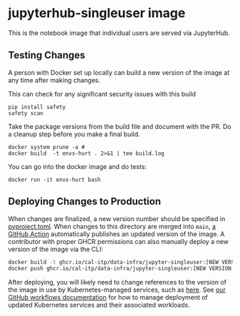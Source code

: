 # jupyterhub-singleuser image

This is the notebook image that individual users are served
via JupyterHub.

## Testing Changes

A person with Docker set up locally can build a new version of the image at any time after making changes.

This can check for any significant security issues with this build
```
pip install safety
safety scan 
```
Take the package versions from the build file and document with the PR.  Do a cleanup step before you make a final build.

```
docker system prune -a #
docker build  -t envs-hurt . 2>&1 | tee build.log
```

You can go into the docker image and do tests:
```
docker run -it envs-hurt bash
```

## Deploying Changes to Production

When changes are finalized, a new version number should be specified in [pyproject.toml](./pyproject.toml). When changes to this directory are merged into `main`, [a GitHub Action](../../.github/workflows/build-jupyter-singleuser-image.yml) automatically publishes an updated version of the image. A contributor with proper GHCR permissions can also manually deploy a new version of the image via the CLI:

```bash
docker build -t ghcr.io/cal-itp/data-infra/jupyter-singleuser:[NEW VERSION TAG] .
docker push ghcr.io/cal-itp/data-infra/jupyter-singleuser:[NEW VERSION TAG]
```

After deploying, you will likely need to change references to the version of the image in use by Kubernetes-managed services, such as [here](../../kubernetes/apps/charts/jupyterhub/values.yaml). See [our GitHub workflows documentation](../../kubernetes/README.md#gitops) for how to manage deployment of updated Kubernetes services and their associated workloads.
